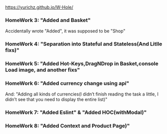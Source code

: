 https://yurichz.github.io/W-Hole/

<h3>HomeWork 3: "Added and Basket"</h3>
Accidentally wrote "Added", it was supposed to be "Shop"
<h3>HomeWork 4: "Separation into Stateful and Stateless(And Litlle fixs)"</h3>
<h3>HomeWork 5: "Added Hot-Keys,DragNDrop in Basket,console Load image, and another fixs"</h3>
<h3>HomeWork 6: "Added currency change using api"</h3>
And: "Adding all kinds of currencies(I didn’t finish reading the task a little, I didn’t see that you need to display the entire list)"
<h3>HomeWork 7: "Added Eslint" & "Added HOC(withModal)"</h3>
<h3>HomeWork 8: "Added Context and Product Page)"</h3>
